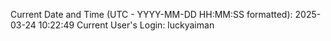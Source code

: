 Current Date and Time (UTC - YYYY-MM-DD HH:MM:SS formatted): 2025-03-24 10:22:49
Current User's Login: luckyaiman
